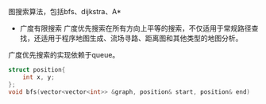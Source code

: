 图搜索算法，包括bfs、dijkstra、A*
- 广度有限搜索
广度优先搜索在所有方向上平等的搜索，不仅适用于常规路径查找，还适用于程序地图生成、流场寻路、距离图和其他类型的地图分析。

广度优先搜索的实现依赖于queue。
```cpp
struct position{
    int x, y;
};
void bfs(vector<vector<int>> &graph, position& start, position& end)
``` 